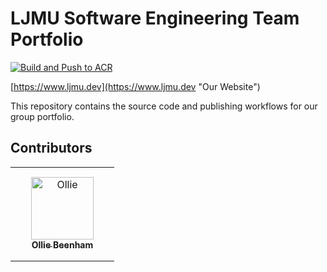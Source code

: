 # LJMU Software Engineering Team Portfolio

[![Build and Push to ACR](https://github.com/LJMU-SE/ljmu.dev/actions/workflows/azure-cr-production.yml/badge.svg)](https://github.com/LJMU-SE/ljmu.dev/actions/workflows/azure-cr-production.yml)

[https://www.ljmu.dev](https://www.ljmu.dev "Our Website")

This repository contains the source code and publishing workflows for our group portfolio. 

## Contributors

<table>
<tr>
    <td align="center" style="word-wrap: break-word; width: 150.0; height: 150.0">
        <a href=https://github.com/ElBeenMachine>
            <img src=https://avatars.githubusercontent.com/u/73618201?v=4 width="100;"  alt=Ollie Beenham/>
            <br />
            <sub style="font-size:14px"><b>Ollie Beenham</b></sub>
        </a>
    </td>
</tr>
</table>
